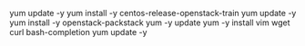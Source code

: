yum update -y
yum install -y centos-release-openstack-train
yum update -y
yum install -y openstack-packstack
yum -y update
yum -y install vim wget curl bash-completion
yum update -y
